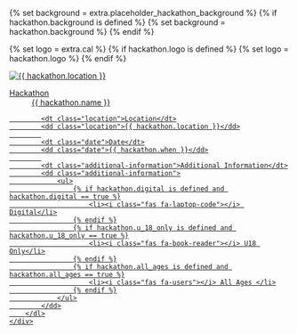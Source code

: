 

{% set background = extra.placeholder_hackathon_background %}
{% if hackathon.background is defined %}
    {% set background = hackathon.background %}
{% endif %}

{% set logo = extra.cal %}
{% if hackathon.logo is defined %}
    {% set logo = hackathon.logo %}
{% endif %}

<a href="{{ hackathon.website }}">
    <div class="card">
        <div class="header">
            <div class="backdrop" style="background-image: url('{{ background }}'")></div>
        </div>
        <img class="icon" src="{{ logo }}" alt="{{ hackathon.location }}">
        <dl class="hack-details">
            <dt class="name">Hackathon</dt>
            <dd class="name">{{ hackathon.name }}</dd>
            
            <dt class="location">Location</dt>
            <dd class="location">{{ hackathon.location }}</dd>
            
            <dt class="date">Date</dt>
            <dd class="date">{{ hackathon.when }}</dd>
            
            <dt class="additional-information">Additional Information</dt>
            <dd class="additional-information">
                <ul>
                    {% if hackathon.digital is defined and hackathon.digital == true %}
                        <li><i class="fas fa-laptop-code"></i> Digital</li>
                    {% endif %}
                    {% if hackathon.u_18_only is defined and hackathon.u_18_only == true %}
                        <li><i class="fas fa-book-reader"></i> U18 Only</li>
                    {% endif %}
                    {% if hackathon.all_ages is defined and hackathon.all_ages == true %}
                        <li><i class="fas fa-users"></i> All Ages </li>
                    {% endif %}
                </ul>
            </dd>
        </dl>
    </div>
</a>